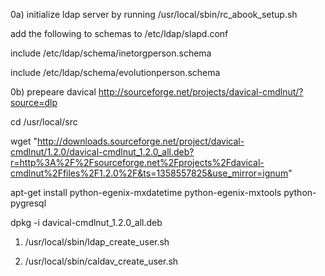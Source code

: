 0a) initialize ldap server by running /usr/local/sbin/rc_abook_setup.sh

add the following to schemas to /etc/ldap/slapd.conf

include         /etc/ldap/schema/inetorgperson.schema

include         /etc/ldap/schema/evolutionperson.schema


0b) prepeare davical
http://sourceforge.net/projects/davical-cmdlnut/?source=dlp

cd /usr/local/src

wget "http://downloads.sourceforge.net/project/davical-cmdlnut/1.2.0/davical-cmdlnut_1.2.0_all.deb?r=http%3A%2F%2Fsourceforge.net%2Fprojects%2Fdavical-cmdlnut%2Ffiles%2F1.2.0%2F&ts=1358557825&use_mirror=ignum"

apt-get install python-egenix-mxdatetime python-egenix-mxtools python-pygresql

dpkg -i davical-cmdlnut_1.2.0_all.deb


1) /usr/local/sbin/ldap_create_user.sh

2) /usr/local/sbin/caldav_create_user.sh 

